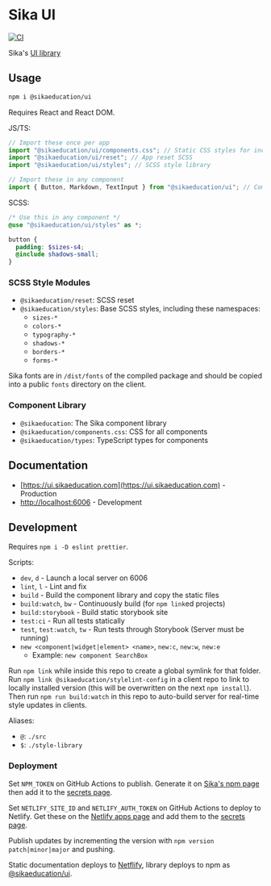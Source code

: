 # Sika UI

[![CI](https://github.com/sikaeducation/ui/actions/workflows/main.yml/badge.svg)](https://github.com/sikaeducation/ui/actions/workflows/main.yml)

Sika's [UI library](https://ui.sikaeducation.com)

## Usage

```bash
npm i @sikaeducation/ui
```

Requires React and React DOM.

JS/TS:

```javascript
// Import these once per app
import "@sikaeducation/ui/components.css"; // Static CSS styles for included components
import "@sikaeducation/ui/reset"; // App reset SCSS
import "@sikaeducation/ui/styles"; // SCSS style library

// Import these in any component
import { Button, Markdown, TextInput } from "@sikaeducation/ui"; // Component library
```

SCSS:

```scss
/* Use this in any component */
@use "@sikaeducation/ui/styles" as *;

button {
  padding: $sizes-s4;
  @include shadows-small;
}
```

### SCSS Style Modules

- `@sikaeducation/reset`: SCSS reset
- `@sikaeducation/styles`: Base SCSS styles, including these namespaces:
  - `sizes-*`
  - `colors-*`
  - `typography-*`
  - `shadows-*`
  - `borders-*`
  - `forms-*`

Sika fonts are in `/dist/fonts` of the compiled package and should be copied
into a public `fonts` directory on the client.

### Component Library

- `@sikaeducation`: The Sika component library
- `@sikaeducation/components.css`: CSS for all components
- `@sikaeducation/types`: TypeScript types for components

## Documentation

- [https://ui.sikaeducation.com](https://ui.sikaeducation.com) - Production
- [http://localhost:6006](http://localhost:6006) - Development

## Development

Requires `npm i -D eslint prettier`.

Scripts:

- `dev`, `d` - Launch a local server on 6006
- `lint`, `l` - Lint and fix
- `build` - Build the component library and copy the static files
- `build:watch`, `bw` - Continuously build (for `npm link`ed projects)
- `build:storybook` - Build static storybook site
- `test:ci` - Run all tests statically
- `test`, `test:watch`, `tw` - Run tests through Storybook (Server must be
  running)
- `new <component|widget|element> <name>`, `new:c`, `new:w`, `new:e`
  - Example: `new component SearchBox`

Run `npm link` while inside this repo to create a global symlink for that
folder. Run `npm link @sikaeducation/stylelint-config` in a client repo to link
to locally installed version (this will be overwritten on the next
`npm install`). Then run `npm run build:watch` in this repo to auto-build server
for real-time style updates in clients.

Aliases:

- `@`: `./src`
- `$`: `./style-library`

### Deployment

Set `NPM_TOKEN` on GitHub Actions to publish. Generate it on
[Sika's npm page](https://www.npmjs.com/settings/sikaeducation/tokens) then add
it to the
[secrets page](https://github.com/sikaeducation/eslint-config/settings/secrets/actions).

Set `NETLIFY_SITE_ID` and `NETLIFY_AUTH_TOKEN` on GitHub Actions to deploy to
Netlify. Get these on the
[Netlify apps page](https://app.netlify.com/user/applications) and add them to
the
[secrets page](https://github.com/sikaeducation/eslint-config/settings/secrets/actions).

Publish updates by incrementing the version with `npm version patch|minor|major`
and pushing.

Static documentation deploys to
[Netflify](https://app.netlify.com/sites/sikaeducation-ui/overview), library
deploys to npm as
[@sikaeducation/ui](https://www.npmjs.com/package/@sikaeducation/ui).
